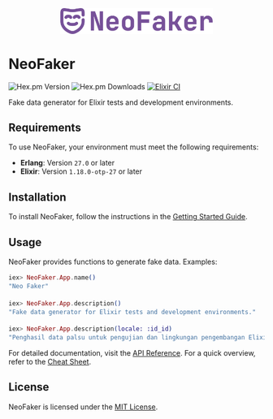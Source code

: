 <p align="center">
  <a href="https://hexdocs.pm/neo_faker" target="_blank">
    <img src="./priv/assets/logo/full_logo.svg" width="300" alt="NeoFaker Logo">
  </a>
</p>

# NeoFaker

![Hex.pm Version](https://img.shields.io/hexpm/v/neo_faker) ![Hex.pm Downloads](https://img.shields.io/hexpm/dt/neo_faker) [![Elixir CI](https://github.com/muzhawir/neo_faker/actions/workflows/build.yml/badge.svg)](https://github.com/muzhawir/neo_faker/actions/workflows/build.yml)

Fake data generator for Elixir tests and development environments.

## Requirements

To use NeoFaker, your environment must meet the following requirements:

- **Erlang**: Version `27.0` or later
- **Elixir**: Version `1.18.0-otp-27` or later

## Installation

To install NeoFaker, follow the instructions in the [Getting Started Guide](https://hexdocs.pm/neo_faker/getting-started.html).

## Usage

NeoFaker provides functions to generate fake data. Examples:

```elixir
iex> NeoFaker.App.name()
"Neo Faker"

iex> NeoFaker.App.description()
"Fake data generator for Elixir tests and development environments."

iex> NeoFaker.App.description(locale: :id_id)
"Penghasil data palsu untuk pengujian dan lingkungan pengembangan Elixir."
```

For detailed documentation, visit the [API Reference](https://hexdocs.pm/neo_faker/api-reference.html).
For a quick overview, refer to the [Cheat Sheet](https://hexdocs.pm/neo_faker/cheat.html).

## License

NeoFaker is licensed under the [MIT License](https://github.com/muzhawir/neo_faker/blob/main/LICENSE.md).
